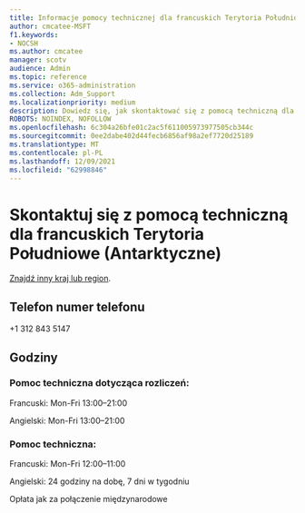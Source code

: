 ```yaml
---
title: Informacje pomocy technicznej dla francuskich Terytoria Południowe (Antarktyczne)
author: cmcatee-MSFT
f1.keywords:
- NOCSH
ms.author: cmcatee
manager: scotv
audience: Admin
ms.topic: reference
ms.service: o365-administration
ms.collection: Adm_Support
ms.localizationpriority: medium
description: Dowiedz się, jak skontaktować się z pomocą techniczną dla swojego kraju lub regionu.
ROBOTS: NOINDEX, NOFOLLOW
ms.openlocfilehash: 6c304a26bfe01c2ac5f611005973977505cb344c
ms.sourcegitcommit: 0ee2dabe402d44fecb6856af98a2ef7720d25189
ms.translationtype: MT
ms.contentlocale: pl-PL
ms.lasthandoff: 12/09/2021
ms.locfileid: "62998846"
---
```

# <a name="contact-support-for-french-southern-territories-antarctic-lands"></a>Skontaktuj się z pomocą techniczną dla francuskich Terytoria Południowe (Antarktyczne)

[Znajdź inny kraj lub region](../get-help-support.md).

## <a name="phone-number"></a>Telefon numer telefonu
+1 312 843 5147

## <a name="hours"></a>Godziny
### <a name="billing-support"></a>Pomoc techniczna dotycząca rozliczeń:

Francuski: Mon-Fri 13:00–21:00

Angielski: Mon-Fri 13:00–21:00

### <a name="technical-support"></a>Pomoc techniczna:

Francuski: Mon-Fri 12:00–11:00

Angielski: 24 godziny na dobę, 7 dni w tygodniu

Opłata jak za połączenie międzynarodowe
